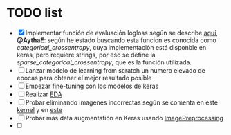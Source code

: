 # TODO list
- [x] Implementar función de evaluación logloss según se describe [aquí](https://www.kaggle.com/c/intel-mobileodt-cervical-cancer-screening#evaluation), **@AythaE**: según he estado buscando esta funcion es conocida como _categorical_crossentropy_, cuya implementación está disponble en keras, pero requiere strings, por eso se define la _sparse_categorical_crossentropy_, que es la función utilizada.
- [ ] Lanzar modelo de learning from scratch un numero elevado de epocas para obtener el mejor resultado posible
- [ ] Empezar fine-tuning con los modelos de keras
- [ ] Realizar [EDA](https://www.kaggle.com/philschmidt/cervix-eda-model-selection)
- [ ] Probar eliminando imagenes incorrectas según se comenta en este [kernel](https://www.kaggle.com/deveaup/checking-bounding-boxes-and-additional-dataset/notebook/notebook) y en [este](https://www.kaggle.com/chiszpanski/non-cervix-images)
- [ ] Probar más data augmentatión en Keras usando [ImagePreprocessing](https://keras.io/preprocessing/image/#imagedatagenerator)
- [ ]
